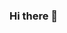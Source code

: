 ### Hi there 👋

<!--
**eatray/eatray** is a ✨ _special_ ✨ repository because its `README.md` (this file) appears on your GitHub profile.

Here are some ideas to get you started:

- 🔭 I’m currently working on ... just getting started 
- 🌱 I’m currently learning ... everything and anything 
- 👯 I’m looking to collaborate on ... whatever needsme
- 🤔 I’m looking for help with ... just starting 
- 💬 Ask me about ... anything I might be able to help with 
- 📫 How to reach me: ... etbuddahmonkey@gmail.com
- 😄 Pronouns: ... she/her/ms
- ⚡ Fun fact: ... Im just learning 
-->
